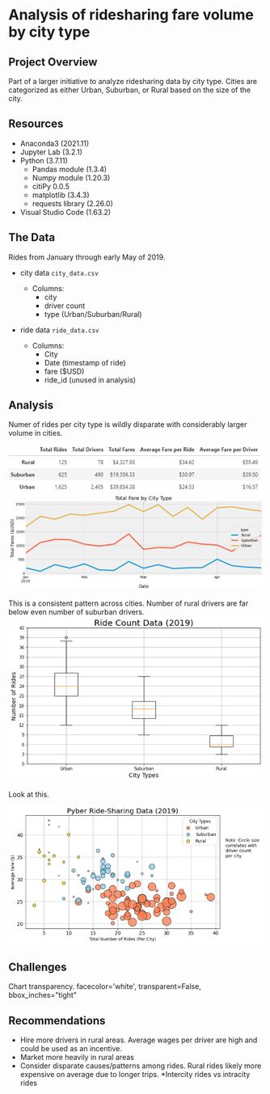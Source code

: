 # Analysis of ridesharing fare volume by city type

## Project Overview

Part of a larger initiative to analyze ridesharing data by city type.  Cities are categorized as either Urban, Suburban, or Rural based on the size of the city.

## Resources
* Anaconda3 (2021.11)
* Jupyter Lab (3.2.1)
* Python (3.7.11)
    * Pandas module (1.3.4)
    * Numpy module (1.20.3)
    * citiPy 0.0.5
    * matplotlib (3.4.3)
    * requests library (2.26.0)
* Visual Studio Code (1.63.2)

## The Data

Rides from January through early May of 2019.

* city data `city_data.csv`
    * Columns:
        * city
        * driver count
        * type (Urban/Suburban/Rural)

* ride data `ride_data.csv`
    * Columns:
        * City
        * Date (timestamp of ride)
        * fare ($USD)
        * ride_id (unused in analysis)

## Analysis

Numer of rides per city type is wildly disparate with considerably larger volume in cities.

![Figure 9 -- Table of aggregate statistics by city type](Analysis/Fig9.png)
![Figure 8 -- Chart of total fares by city type](Analysis/Fig8.png)

This is a consistent pattern across cities.  Number of rural drivers are far below even number of suburban drivers.
![Figure 2 -- Number of rides by city per city type](Analysis/Fig2.png)

Look at this.

![Figure 1 -- bubbles.](Analysis/Fig1.png)

## Challenges

Chart transparency.  facecolor='white', transparent=False, bbox_inches="tight"

## Recommendations

* Hire more drivers in rural areas.  Average wages per driver are high and could be used as an incentive.
* Market more heavily in rural areas
* Consider disparate causes/patterns among rides.  Rural rides likely more expensive on average due to longer trips.
    *Intercity rides vs intracity rides
